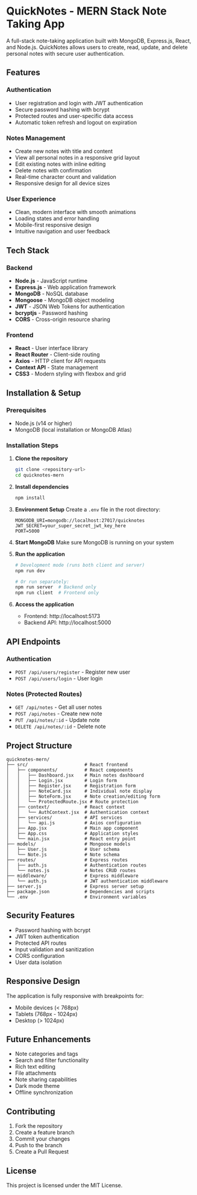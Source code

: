# QuickNotes - MERN Stack Note Taking App

A full-stack note-taking application built with MongoDB, Express.js, React, and Node.js. QuickNotes allows users to create, read, update, and delete personal notes with secure user authentication.

## Features

### Authentication
- User registration and login with JWT authentication
- Secure password hashing with bcrypt
- Protected routes and user-specific data access
- Automatic token refresh and logout on expiration

### Notes Management
- Create new notes with title and content
- View all personal notes in a responsive grid layout
- Edit existing notes with inline editing
- Delete notes with confirmation
- Real-time character count and validation
- Responsive design for all device sizes

### User Experience
- Clean, modern interface with smooth animations
- Loading states and error handling
- Mobile-first responsive design
- Intuitive navigation and user feedback

## Tech Stack

### Backend
- **Node.js** - JavaScript runtime
- **Express.js** - Web application framework
- **MongoDB** - NoSQL database
- **Mongoose** - MongoDB object modeling
- **JWT** - JSON Web Tokens for authentication
- **bcryptjs** - Password hashing
- **CORS** - Cross-origin resource sharing

### Frontend
- **React** - User interface library
- **React Router** - Client-side routing
- **Axios** - HTTP client for API requests
- **Context API** - State management
- **CSS3** - Modern styling with flexbox and grid

## Installation & Setup

### Prerequisites
- Node.js (v14 or higher)
- MongoDB (local installation or MongoDB Atlas)

### Installation Steps

1. **Clone the repository**
   ```bash
   git clone <repository-url>
   cd quicknotes-mern
   ```

2. **Install dependencies**
   ```bash
   npm install
   ```

3. **Environment Setup**
   Create a `.env` file in the root directory:
   ```env
   MONGODB_URI=mongodb://localhost:27017/quicknotes
   JWT_SECRET=your_super_secret_jwt_key_here
   PORT=5000
   ```

4. **Start MongoDB**
   Make sure MongoDB is running on your system

5. **Run the application**
   ```bash
   # Development mode (runs both client and server)
   npm run dev
   
   # Or run separately:
   npm run server  # Backend only
   npm run client  # Frontend only
   ```

6. **Access the application**
   - Frontend: http://localhost:5173
   - Backend API: http://localhost:5000

## API Endpoints

### Authentication
- `POST /api/users/register` - Register new user
- `POST /api/users/login` - User login

### Notes (Protected Routes)
- `GET /api/notes` - Get all user notes
- `POST /api/notes` - Create new note
- `PUT /api/notes/:id` - Update note
- `DELETE /api/notes/:id` - Delete note

## Project Structure

```
quicknotes-mern/
├── src/                     # React frontend
│   ├── components/          # React components
│   │   ├── Dashboard.jsx    # Main notes dashboard
│   │   ├── Login.jsx        # Login form
│   │   ├── Register.jsx     # Registration form
│   │   ├── NoteCard.jsx     # Individual note display
│   │   ├── NoteForm.jsx     # Note creation/editing form
│   │   └── ProtectedRoute.jsx # Route protection
│   ├── context/             # React context
│   │   └── AuthContext.jsx  # Authentication context
│   ├── services/            # API services
│   │   └── api.js           # Axios configuration
│   ├── App.jsx              # Main app component
│   ├── App.css              # Application styles
│   └── main.jsx             # React entry point
├── models/                  # Mongoose models
│   ├── User.js              # User schema
│   └── Note.js              # Note schema
├── routes/                  # Express routes
│   ├── auth.js              # Authentication routes
│   └── notes.js             # Notes CRUD routes
├── middleware/              # Express middleware
│   └── auth.js              # JWT authentication middleware
├── server.js                # Express server setup
├── package.json             # Dependencies and scripts
└── .env                     # Environment variables
```

## Security Features

- Password hashing with bcrypt
- JWT token authentication
- Protected API routes
- Input validation and sanitization
- CORS configuration
- User data isolation

## Responsive Design

The application is fully responsive with breakpoints for:
- Mobile devices (< 768px)
- Tablets (768px - 1024px)  
- Desktop (> 1024px)

## Future Enhancements

- Note categories and tags
- Search and filter functionality
- Rich text editing
- File attachments
- Note sharing capabilities
- Dark mode theme
- Offline synchronization

## Contributing

1. Fork the repository
2. Create a feature branch
3. Commit your changes
4. Push to the branch
5. Create a Pull Request

## License

This project is licensed under the MIT License.
